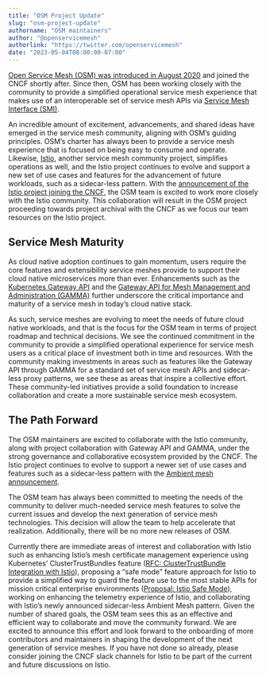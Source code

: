 ```yaml
---
title: "OSM Project Update"
slug: "osm-project-update"
authorname: "OSM maintainers"
author: "@openservicemesh"
authorlink: "https://twitter.com/openservicemesh"
date: "2023-05-04T08:00:00-07:00"
---
```


[Open Service Mesh (OSM) was introduced in August 2020](https://openservicemesh.io/blog/introducing-open-service-mesh/) and joined the CNCF shortly after. Since then, OSM has been working closely with the community to provide a simplified operational service mesh experience that makes use of an interoperable set of service mesh APIs via [Service Mesh Interface (SMI)](https://smi-spec.io/).

An incredible amount of excitement, advancements, and shared ideas have emerged in the service mesh community, aligning with OSM’s guiding principles. OSM’s charter has always been to provide a service mesh experience that is focused on being easy to consume and operate. Likewise, [Istio](https://istio.io/), another service mesh community project, simplifies operations as well, and the Istio project continues to evolve and support a new set of use cases and features for the advancement of future workloads, such as a sidecar-less pattern. With the [announcement of the Istio project joining the CNCF](https://istio.io/latest/blog/2022/istio-accepted-into-cncf/), the OSM team is excited to work more closely with the Istio community. This collaboration will result in the OSM project proceeding towards project archival with the CNCF as we focus our team resources on the Istio project.

## Service Mesh Maturity

As cloud native adoption continues to gain momentum, users require the core features and extensibility service meshes provide to support their cloud native microservices more than ever. Enhancements such as the [Kubernetes Gateway API](https://gateway-api.sigs.k8s.io/) and the [Gateway API for Mesh Management and Administration (GAMMA)](https://gateway-api.sigs.k8s.io/contributing/gamma/) further underscore the critical importance and maturity of a service mesh in today’s cloud native stack.

As such, service meshes are evolving to meet the needs of future cloud native workloads, and that is the focus for the OSM team in terms of project roadmap and technical decisions. We see the continued commitment in the community to provide a simplified operational experience for service mesh users as a critical place of investment both in time and resources. With the community making investments in areas such as features like the Gateway API through GAMMA for a standard set of service mesh APIs and sidecar-less proxy patterns, we see these as areas that inspire a collective effort. These community-led initiatives provide a solid foundation to increase collaboration and create a more sustainable service mesh ecosystem.

## The Path Forward

The OSM maintainers are excited to collaborate with the Istio community, along with project collaboration with Gateway API and GAMMA, under the strong governance and collaborative ecosystem provided by the CNCF. The Istio project continues to evolve to support a newer set of use cases and features such as a sidecar-less pattern with the [Ambient mesh announcement](https://istio.io/latest/blog/2022/introducing-ambient-mesh/).

The OSM team has always been committed to meeting the needs of the community to deliver much-needed service mesh features to solve the current issues and develop the next generation of service mesh technologies. This decision will allow the team to help accelerate that realization. Additionally, there will be no more new releases of OSM.

Currently there are immediate areas of interest and collaboration with Istio such as enhancing Istio’s mesh certificate management experience using Kubernetes’ ClusterTrustBundles feature ([RFC: ClusterTrustBundle Integration with Istio](https://docs.google.com/document/d/1eVKo57JVQ8QGjqRkMYGHDraS_vANJf3tTUWqqbvcylQ/edit)), proposing a “safe mode” feature approach for Istio to provide a simplified way to guard the feature use to the most stable APIs for mission critical enterprise environments ([Proposal: Istio Safe Mode](https://docs.google.com/document/d/1aaORW2Ak4Vfpr-N68Q04qS7iskDdF3v7lcZFQsFA_L0/edit)), working on enhancing the telemetry experience of Istio, and collaborating with Istio’s newly announced sidecar-less Ambient Mesh pattern. Given the number of shared goals, the OSM team sees this as an effective and efficient way to collaborate and move the community forward. We are excited to announce this effort and look forward to the onboarding of more contributors and maintainers in shaping the development of the next generation of service meshes. If you have not done so already, please consider joining the CNCF slack channels for Istio to be part of the current and future discussions on Istio.
